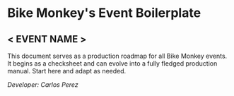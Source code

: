 # Bike Monkey's Event Boilerplate

## < EVENT NAME >

This document serves as a production roadmap for all Bike Monkey events. It begins as a checksheet and can evolve into a fully fledged production manual. Start here and adapt as needed.

_Developer: Carlos Perez_
